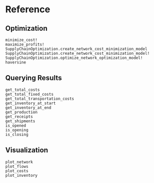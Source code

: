 # Reference

## Optimization

```@docs
minimize_cost!
maximize_profits!
SupplyChainOptimization.create_network_cost_minimization_model
SupplyChainOptimization.create_network_cost_minimization_model!
SupplyChainOptimization.optimize_network_optimization_model!
haversine
```

## Querying Results

```@docs
get_total_costs
get_total_fixed_costs
get_total_transportation_costs
get_inventory_at_start
get_inventory_at_end
get_production
get_receipts
get_shipments
is_opened
is_opening
is_closing
```

## Visualization

```@docs
plot_network
plot_flows
plot_costs
plot_inventory
```
